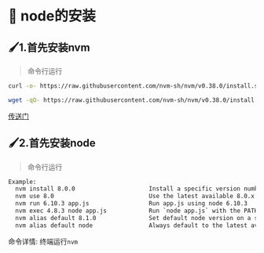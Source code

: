 # :green_book: node的安装


## :paintbrush:1.首先安装nvm
>命令行运行
```sh
curl -o- https://raw.githubusercontent.com/nvm-sh/nvm/v0.38.0/install.sh | bash

```
```sh
wget -qO- https://raw.githubusercontent.com/nvm-sh/nvm/v0.38.0/install.sh | bash
```
[传送门](https://github.com/nvm-sh/nvm/blob/master/README.md)

## :paintbrush:2.首先安装node
>命令行运行
```sh 
Example:
  nvm install 8.0.0                     Install a specific version number
  nvm use 8.0                           Use the latest available 8.0.x release
  nvm run 6.10.3 app.js                 Run app.js using node 6.10.3
  nvm exec 4.8.3 node app.js            Run `node app.js` with the PATH pointing to node 4.8.3
  nvm alias default 8.1.0               Set default node version on a shell
  nvm alias default node                Always default to the latest available node version on a shell
```
命令详情: 终端运行`nvm`

